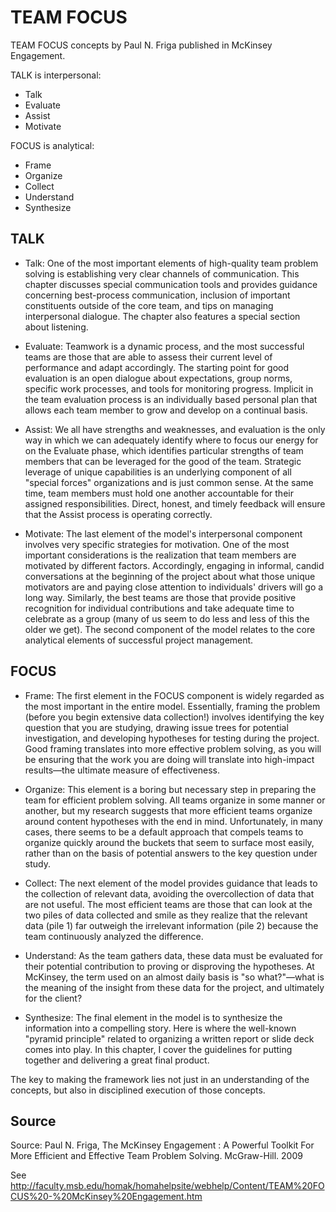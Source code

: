 # TEAM FOCUS

TEAM FOCUS concepts by Paul N. Friga published in McKinsey Engagement.

TALK is interpersonal:
* Talk
* Evaluate
* Assist
* Motivate

FOCUS is analytical:
* Frame
* Organize
* Collect
* Understand
* Synthesize
 
## TALK

* Talk: One of the most important elements of high-quality team problem solving is establishing very clear channels of communication. This chapter discusses special communication tools and provides guidance concerning best-process communication, inclusion of important constituents outside of the core team, and tips on managing interpersonal dialogue. The chapter also features a special section about listening.

* Evaluate: Teamwork is a dynamic process, and the most successful teams are those that are able to assess their current level of performance and adapt accordingly. The starting point for good evaluation is an open dialogue about expectations, group norms, specific work processes, and tools for monitoring progress. Implicit in the team evaluation process is an individually based personal plan that allows each team member to grow and develop on a continual basis. 

* Assist: We all have strengths and weaknesses, and evaluation is the only way in which we can adequately identify where to focus our energy for on the Evaluate phase, which identifies particular strengths of team members that can be leveraged for the good of the team. Strategic leverage of unique capabilities is an underlying component of all "special forces" organizations and is just common sense. At the same time, team members must hold one another accountable for their assigned responsibilities. Direct, honest, and timely feedback will ensure that the Assist process is operating correctly.

* Motivate: The last element of the model's interpersonal component involves very specific strategies for motivation. One of the most important considerations is the realization that team members are motivated by different factors. Accordingly, engaging in informal, candid conversations at the beginning of the project about what those unique motivators are and paying close attention to individuals' drivers will go a long way. Similarly, the best teams are those that provide positive recognition for individual contributions and take adequate time to celebrate as a group (many of us seem to do less and less of this the older we get). The second component of the model relates to the core analytical elements of successful project management.

## FOCUS

* Frame: The first element in the FOCUS component is widely regarded as the most important in the entire model. Essentially, framing the problem (before you begin extensive data collection!) involves identifying the key question that you are studying, drawing issue trees for potential investigation, and developing hypotheses for testing during the project. Good framing translates into more effective problem solving, as you will be ensuring that the work you are doing will translate into high-impact results—the ultimate measure of effectiveness.

* Organize: This element is a boring but necessary step in preparing the team for efficient problem solving. All teams organize in some manner or another, but my research suggests that more efficient teams organize around content hypotheses with the end in mind. Unfortunately, in many cases, there seems to be a default approach that compels teams to organize quickly around the buckets that seem to surface most easily, rather than on the basis of potential answers to the key question under study.

* Collect: The next element of the model provides guidance that leads to the collection of relevant data, avoiding the overcollection of data that are not useful. The most efficient teams are those that can look at the two piles of data collected and smile as they realize that the relevant data (pile 1) far outweigh the irrelevant information (pile 2) because the team continuously analyzed the difference.

* Understand: As the team gathers data, these data must be evaluated for their potential contribution to proving or disproving the hypotheses. At McKinsey, the term used on an almost daily basis is "so what?"—what is the meaning of the insight from these data for the project, and ultimately for the client?

* Synthesize: The final element in the model is to synthesize the information into a compelling story. Here is where the well-known "pyramid principle" related to organizing a written report or slide deck comes into play. In this chapter, I cover the guidelines for putting together and delivering a great final product.

The key to making the framework lies not just in an understanding of the concepts, but also in disciplined execution of those concepts.


## Source

Source: Paul N. Friga, The McKinsey Engagement : A Powerful Toolkit For More Efficient and Effective Team Problem Solving. McGraw-Hill. 2009

See http://faculty.msb.edu/homak/homahelpsite/webhelp/Content/TEAM%20FOCUS%20-%20McKinsey%20Engagement.htm

